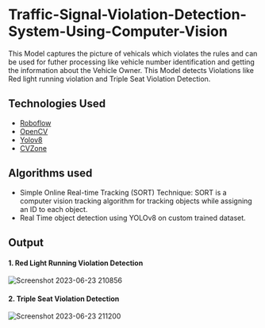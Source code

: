 # Traffic-Signal-Violation-Detection-System-Using-Computer-Vision
This Model captures the picture of vehicals which violates the rules and can be used for futher processing like vehicle number identification and getting the information about the Vehicle Owner.
This Model detects Violations like Red light running violation and Triple Seat Violation Detection.

## Technologies Used
- [Roboflow](https://app.roboflow.com/)
- [OpenCV](https://opencv.org/)
- [Yolov8](https://github.com/ultralytics/ultralytics)
- [CVZone](https://github.com/cvzone/cvzone)

## Algorithms used
- Simple Online Real-time Tracking (SORT) Technique: SORT is a computer vision tracking algorithm for tracking objects while assigning an ID to each object.
- Real Time object detection using YOLOv8 on custom trained dataset.

## Output

#### 1. Red Light Running Violation Detection
![Screenshot 2023-06-23 210856](https://github.com/mhr1812/DSA/assets/89465612/c466a37b-b8aa-4a3e-9c6a-a7382cba16f3)

#### 2. Triple Seat Violation Detection
![Screenshot 2023-06-23 211200](https://github.com/mhr1812/DSA/assets/89465612/f7f16e0c-cf13-4334-a5a6-27a12c4bbbc1)


